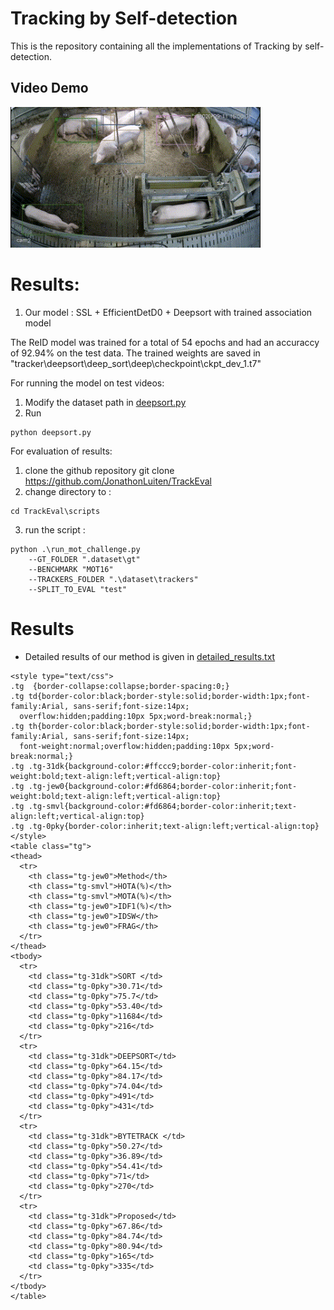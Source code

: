 # Tracking by Self-detection

This is the repository containing all the implementations of Tracking by self-detection.

## Video Demo
<img src="assets/MOT1.gif" width="400"/>

# Results:

1. Our model : SSL + EfficientDetD0 + Deepsort with trained association model

The ReID model was trained for a total of 54 epochs and had an accuraccy of 92.94% on the test data. The trained weights are saved in "tracker\deepsort\deep_sort\deep\checkpoint\ckpt_dev_1.t7"

For running the model on test videos:
1. Modify the dataset path in [deepsort.py](myLib/README.md)
2. Run
```
python deepsort.py
```

For evaluation of results:
1. clone the github repository  git clone https://github.com/JonathonLuiten/TrackEval 
2. change directory to :
```
cd TrackEval\scripts
```
3. run the script : 
```
python .\run_mot_challenge.py 
    --GT_FOLDER ".dataset\gt" 
    --BENCHMARK "MOT16" 
    --TRACKERS_FOLDER ".\dataset\trackers" 
    --SPLIT_TO_EVAL "test"
```
# Results

* Detailed results of our method is given in [detailed_results.txt](detailed_results)

```
<style type="text/css">
.tg  {border-collapse:collapse;border-spacing:0;}
.tg td{border-color:black;border-style:solid;border-width:1px;font-family:Arial, sans-serif;font-size:14px;
  overflow:hidden;padding:10px 5px;word-break:normal;}
.tg th{border-color:black;border-style:solid;border-width:1px;font-family:Arial, sans-serif;font-size:14px;
  font-weight:normal;overflow:hidden;padding:10px 5px;word-break:normal;}
.tg .tg-31dk{background-color:#ffccc9;border-color:inherit;font-weight:bold;text-align:left;vertical-align:top}
.tg .tg-jew0{background-color:#fd6864;border-color:inherit;font-weight:bold;text-align:left;vertical-align:top}
.tg .tg-smvl{background-color:#fd6864;border-color:inherit;text-align:left;vertical-align:top}
.tg .tg-0pky{border-color:inherit;text-align:left;vertical-align:top}
</style>
<table class="tg">
<thead>
  <tr>
    <th class="tg-jew0">Method</th>
    <th class="tg-smvl">HOTA(%)</th>
    <th class="tg-smvl">MOTA(%)</th>
    <th class="tg-jew0">IDF1(%)</th>
    <th class="tg-jew0">IDSW</th>
    <th class="tg-jew0">FRAG</th>
  </tr>
</thead>
<tbody>
  <tr>
    <td class="tg-31dk">SORT </td>
    <td class="tg-0pky">30.71</td>
    <td class="tg-0pky">75.7</td>
    <td class="tg-0pky">53.40</td>
    <td class="tg-0pky">11684</td>
    <td class="tg-0pky">216</td>
  </tr>
  <tr>
    <td class="tg-31dk">DEEPSORT</td>
    <td class="tg-0pky">64.15</td>
    <td class="tg-0pky">84.17</td>
    <td class="tg-0pky">74.04</td>
    <td class="tg-0pky">491</td>
    <td class="tg-0pky">431</td>
  </tr>
  <tr>
    <td class="tg-31dk">BYTETRACK </td>
    <td class="tg-0pky">50.27</td>
    <td class="tg-0pky">36.89</td>
    <td class="tg-0pky">54.41</td>
    <td class="tg-0pky">71</td>
    <td class="tg-0pky">270</td>
  </tr>
  <tr>
    <td class="tg-31dk">Proposed</td>
    <td class="tg-0pky">67.86</td>
    <td class="tg-0pky">84.74</td>
    <td class="tg-0pky">80.94</td>
    <td class="tg-0pky">165</td>
    <td class="tg-0pky">335</td>
  </tr>
</tbody>
</table>
```